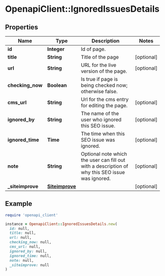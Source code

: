 # OpenapiClient::IgnoredIssuesDetails

## Properties

| Name | Type | Description | Notes |
| ---- | ---- | ----------- | ----- |
| **id** | **Integer** | Id of page. |  |
| **title** | **String** | Title of the page | [optional] |
| **url** | **String** | URL for the live version of the page. | [optional] |
| **checking_now** | **Boolean** | Is true if page is being checked now; otherwise false. |  |
| **cms_url** | **String** | Url for the cms entry for editing the page. | [optional] |
| **ignored_by** | **String** | The name of the user who ignored this SEO issue. | [optional] |
| **ignored_time** | **Time** | The time when this SEO issue was ignored. | [optional] |
| **note** | **String** | Optional note which the user can fill out with a description of why this SEO issue was ignored. | [optional] |
| **_siteimprove** | [**Siteimprove**](Siteimprove.md) |  | [optional] |

## Example

```ruby
require 'openapi_client'

instance = OpenapiClient::IgnoredIssuesDetails.new(
  id: null,
  title: null,
  url: null,
  checking_now: null,
  cms_url: null,
  ignored_by: null,
  ignored_time: null,
  note: null,
  _siteimprove: null
)
```

